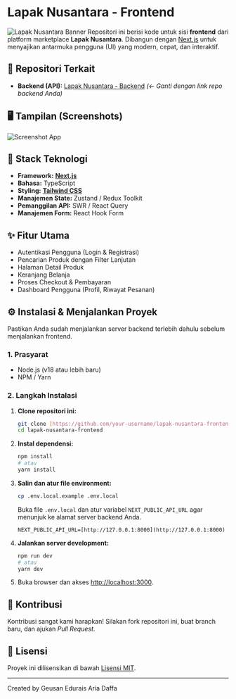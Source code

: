 # Lapak Nusantara - Frontend

![Lapak Nusantara Banner](https://dummyimage.com/1280x640/cccccc/999999&text=Lapak+Nusantara+-+Frontend)
Repositori ini berisi kode untuk sisi **frontend** dari platform marketplace **Lapak Nusantara**. Dibangun dengan [Next.js](https://nextjs.org/) untuk menyajikan antarmuka pengguna (UI) yang modern, cepat, dan interaktif.

## 🔗 Repositori Terkait

* **Backend (API):** [Lapak Nusantara - Backend](https://github.com/your-username/lapak-nusantara-backend) *(<- Ganti dengan link repo backend Anda)*

## 🖥️ Tampilan (Screenshots)

![Screenshot App](https://dummyimage.com/800x500/eeeeee/666666&text=Tampilan+Homepage)

## 🚀 Stack Teknologi

* **Framework:** [**Next.js**](https://nextjs.org/)
* **Bahasa:** TypeScript
* **Styling:** [**Tailwind CSS**](https://tailwindcss.com/)
* **Manajemen State:** Zustand / Redux Toolkit
* **Pemanggilan API:** SWR / React Query
* **Manajemen Form:** React Hook Form

## ✨ Fitur Utama

* Autentikasi Pengguna (Login & Registrasi)
* Pencarian Produk dengan Filter Lanjutan
* Halaman Detail Produk
* Keranjang Belanja
* Proses Checkout & Pembayaran
* Dashboard Pengguna (Profil, Riwayat Pesanan)

## ⚙️ Instalasi & Menjalankan Proyek

Pastikan Anda sudah menjalankan server backend terlebih dahulu sebelum menjalankan frontend.

### 1. Prasyarat

* Node.js (v18 atau lebih baru)
* NPM / Yarn

### 2. Langkah Instalasi

1.  **Clone repositori ini:**
    ```bash
    git clone [https://github.com/your-username/lapak-nusantara-frontend.git](https://github.com/your-username/lapak-nusantara-frontend.git)
    cd lapak-nusantara-frontend
    ```

2.  **Instal dependensi:**
    ```bash
    npm install
    # atau
    yarn install
    ```

3.  **Salin dan atur file environment:**
    ```bash
    cp .env.local.example .env.local
    ```
    Buka file `.env.local` dan atur variabel `NEXT_PUBLIC_API_URL` agar menunjuk ke alamat server backend Anda.
    ```env
    NEXT_PUBLIC_API_URL=[http://127.0.0.1:8000](http://127.0.0.1:8000)
    ```

4.  **Jalankan server development:**
    ```bash
    npm run dev
    # atau
    yarn dev
    ```

5.  Buka browser dan akses [http://localhost:3000](http://localhost:3000).

## 🤝 Kontribusi

Kontribusi sangat kami harapkan! Silakan fork repositori ini, buat branch baru, dan ajukan _Pull Request_.

## 📄 Lisensi

Proyek ini dilisensikan di bawah [Lisensi MIT](LICENSE).

---

Created by Geusan Edurais Aria Daffa